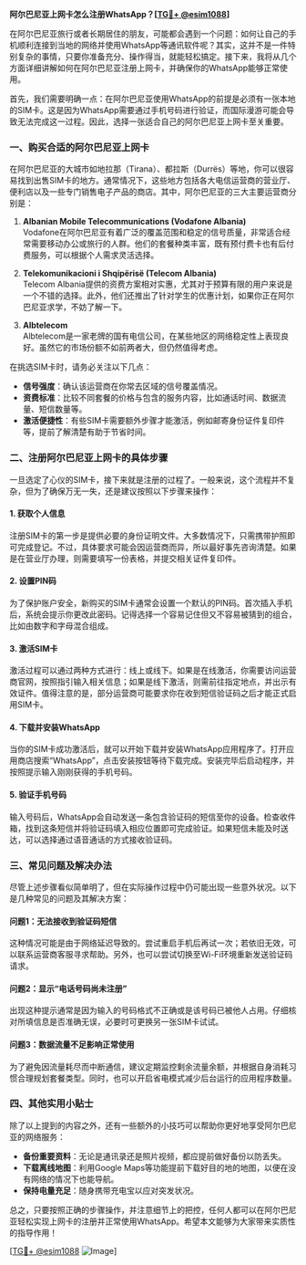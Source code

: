 **阿尔巴尼亚上网卡怎么注册WhatsApp？[[TG💪+ @esim1088](https://t.me/s/esim1088)]**

在阿尔巴尼亚旅行或者长期居住的朋友，可能都会遇到一个问题：如何让自己的手机顺利连接到当地的网络并使用WhatsApp等通讯软件呢？其实，这并不是一件特别复杂的事情，只要你准备充分、操作得当，就能轻松搞定。接下来，我将从几个方面详细讲解如何在阿尔巴尼亚注册上网卡，并确保你的WhatsApp能够正常使用。

首先，我们需要明确一点：在阿尔巴尼亚使用WhatsApp的前提是必须有一张本地的SIM卡。这是因为WhatsApp需要通过手机号码进行验证，而国际漫游可能会导致无法完成这一过程。因此，选择一张适合自己的阿尔巴尼亚上网卡至关重要。

### 一、购买合适的阿尔巴尼亚上网卡

在阿尔巴尼亚的大城市如地拉那（Tirana）、都拉斯（Durrës）等地，你可以很容易找到出售SIM卡的地方。通常情况下，这些地方包括各大电信运营商的营业厅、便利店以及一些专门销售电子产品的商店。其中，阿尔巴尼亚的三大主要运营商分别是：

1. **Albanian Mobile Telecommunications (Vodafone Albania)**  
   Vodafone在阿尔巴尼亚有着广泛的覆盖范围和稳定的信号质量，非常适合经常需要移动办公或旅行的人群。他们的套餐种类丰富，既有预付费卡也有后付费服务，可以根据个人需求灵活选择。

2. **Telekomunikacioni i Shqipërisë (Telecom Albania)**  
   Telecom Albania提供的资费方案相对实惠，尤其对于预算有限的用户来说是一个不错的选择。此外，他们还推出了针对学生的优惠计划，如果你正在阿尔巴尼亚求学，不妨了解一下。

3. **Albtelecom**  
   Albtelecom是一家老牌的国有电信公司，在某些地区的网络稳定性上表现良好。虽然它的市场份额不如前两者大，但仍然值得考虑。

在挑选SIM卡时，请务必关注以下几点：
- **信号强度**：确认该运营商在你常去区域的信号覆盖情况。
- **资费标准**：比较不同套餐的价格与包含的服务内容，比如通话时间、数据流量、短信数量等。
- **激活便捷性**：有些SIM卡需要额外步骤才能激活，例如邮寄身份证件复印件等，提前了解清楚有助于节省时间。

### 二、注册阿尔巴尼亚上网卡的具体步骤

一旦选定了心仪的SIM卡，接下来就是注册的过程了。一般来说，这个流程并不复杂，但为了确保万无一失，还是建议按照以下步骤来操作：

#### 1. 获取个人信息
注册SIM卡的第一步是提供必要的身份证明文件。大多数情况下，只需携带护照即可完成登记。不过，具体要求可能会因运营商而异，所以最好事先咨询清楚。如果是在营业厅办理，则需要填写一份表格，并提交相关证件复印件。

#### 2. 设置PIN码
为了保护账户安全，新购买的SIM卡通常会设置一个默认的PIN码。首次插入手机后，系统会提示你更改此密码。记得选择一个容易记住但又不容易被猜到的组合，比如由数字和字母混合组成。

#### 3. 激活SIM卡
激活过程可以通过两种方式进行：线上或线下。如果是在线激活，你需要访问运营商官网，按照指引输入相关信息；如果是线下激活，则需前往指定地点，并出示有效证件。值得注意的是，部分运营商可能要求你在收到短信验证码之后才能正式启用SIM卡。

#### 4. 下载并安装WhatsApp
当你的SIM卡成功激活后，就可以开始下载并安装WhatsApp应用程序了。打开应用商店搜索“WhatsApp”，点击安装按钮等待下载完成。安装完毕后启动程序，并按照提示输入刚刚获得的手机号码。

#### 5. 验证手机号码
输入号码后，WhatsApp会自动发送一条包含验证码的短信至你的设备。检查收件箱，找到这条短信并将验证码填入相应位置即可完成验证。如果短信未能及时送达，可以选择通过语音通话的方式接收验证码。

### 三、常见问题及解决办法

尽管上述步骤看似简单明了，但在实际操作过程中仍可能出现一些意外状况。以下是几种常见的问题及其解决方案：

#### 问题1：无法接收到验证码短信
这种情况可能是由于网络延迟导致的。尝试重启手机后再试一次；若依旧无效，可以联系运营商客服寻求帮助。另外，也可以尝试切换至Wi-Fi环境重新发送验证码请求。

#### 问题2：显示“电话号码尚未注册”
出现这种提示通常是因为输入的号码格式不正确或是该号码已被他人占用。仔细核对所填信息是否准确无误，必要时可更换另一张SIM卡试试。

#### 问题3：数据流量不足影响正常使用
为了避免因流量耗尽而中断通信，建议定期监控剩余流量余额，并根据自身消耗习惯合理规划套餐类型。同时，也可以开启省电模式减少后台运行的应用程序数量。

### 四、其他实用小贴士

除了以上提到的内容之外，还有一些额外的小技巧可以帮助你更好地享受阿尔巴尼亚的网络服务：

- **备份重要资料**：无论是通讯录还是照片视频，都应提前做好备份以防丢失。
- **下载离线地图**：利用Google Maps等功能提前下载好目的地的地图，以便在没有网络的情况下也能导航。
- **保持电量充足**：随身携带充电宝以应对突发状况。

总之，只要按照正确的步骤操作，并注意细节上的把控，任何人都可以在阿尔巴尼亚轻松实现上网卡的注册并正常使用WhatsApp。希望本文能够为大家带来实质性的指导作用！

[[TG💪+ @esim1088](https://t.me/s/esim1088) ![Image](https://i.postimg.cc/4NQfJmqS/Snipaste-2025-05-13-00-14-12.png)]